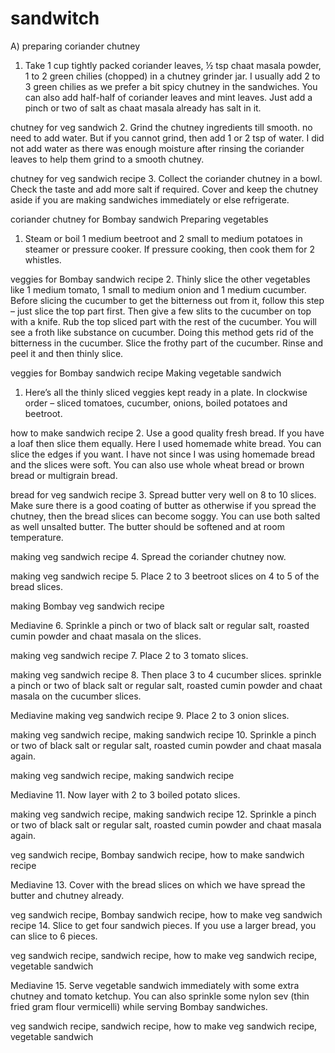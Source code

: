 # sandwitch

A) preparing coriander chutney

1. Take 1 cup tightly packed coriander leaves, ½ tsp chaat masala powder, 1 to 2 green chilies (chopped) in a chutney grinder jar. I usually add 2 to 3 green chilies as we prefer a bit spicy chutney in the sandwiches. You can also add half-half of coriander leaves and mint leaves. Just add a pinch or two of salt as chaat masala already has salt in it.

chutney for veg sandwich
2. Grind the chutney ingredients till smooth. no need to add water. But if you cannot grind, then add 1 or 2 tsp of water. I did not add water as there was enough moisture after rinsing the coriander leaves to help them grind to a smooth chutney.

chutney for veg sandwich recipe
3. Collect the coriander chutney in a bowl. Check the taste and add more salt if required. Cover and keep the chutney aside if you are making sandwiches immediately or else refrigerate.

coriander chutney for Bombay sandwich
Preparing vegetables

1. Steam or boil 1 medium beetroot and 2 small to medium potatoes in steamer or pressure cooker. If pressure cooking, then cook them for 2 whistles.

veggies for Bombay sandwich recipe
2. Thinly slice the other vegetables like 1 medium tomato, 1 small to medium onion and 1 medium cucumber. Before slicing the cucumber to get the bitterness out from it, follow this step – just slice the top part first. Then give a few slits to the cucumber on top with a knife. Rub the top sliced part with the rest of the cucumber. You will see a froth like substance on cucumber. Doing this method gets rid of the bitterness in the cucumber. Slice the frothy part of the cucumber. Rinse and peel it and then thinly slice.

veggies for Bombay sandwich recipe
Making vegetable sandwich
1. Here’s all the thinly sliced veggies kept ready in a plate. In clockwise order – sliced tomatoes, cucumber, onions, boiled potatoes and beetroot.

how to make sandwich recipe
2. Use a good quality fresh bread. If you have a loaf then slice them equally. Here I used homemade white bread. You can slice the edges if you want. I have not since I was using homemade bread and the slices were soft. You can also use whole wheat bread or brown bread or multigrain bread.

bread for veg sandwich recipe
3. Spread butter very well on 8 to 10 slices. Make sure there is a good coating of butter as otherwise if you spread the chutney, then the bread slices can become soggy. You can use both salted as well unsalted butter. The butter should be softened and at room temperature.

making veg sandwich recipe
4. Spread the coriander chutney now.

making veg sandwich recipe
5. Place 2 to 3 beetroot slices on 4 to 5 of the bread slices.

making Bombay veg sandwich recipe


Mediavine
6. Sprinkle a pinch or two of black salt or regular salt, roasted cumin powder and chaat masala on the slices.

making veg sandwich recipe
7. Place 2 to 3 tomato slices.

making veg sandwich recipe
8. Then place 3 to 4 cucumber slices. sprinkle a pinch or two of black salt or regular salt, roasted cumin powder and chaat masala on the cucumber slices.



Mediavine
making veg sandwich recipe
9. Place 2 to 3 onion slices.

making veg sandwich recipe, making sandwich recipe
10. Sprinkle a pinch or two of black salt or regular salt, roasted cumin powder and chaat masala again.

making veg sandwich recipe, making sandwich recipe


Mediavine
11. Now layer with 2 to 3 boiled potato slices.

making veg sandwich recipe, making sandwich recipe
12. Sprinkle a pinch or two of black salt or regular salt, roasted cumin powder and chaat masala again.

veg sandwich recipe, Bombay sandwich recipe, how to make sandwich recipe


Mediavine
13. Cover with the bread slices on which we have spread the butter and chutney already.

veg sandwich recipe, Bombay sandwich recipe, how to make veg sandwich recipe
14. Slice to get four sandwich pieces. If you use a larger bread, you can slice to 6 pieces.

veg sandwich recipe, sandwich recipe, how to make veg sandwich recipe, vegetable sandwich


Mediavine
15. Serve vegetable sandwich immediately with some extra chutney and tomato ketchup. You can also sprinkle some nylon sev (thin fried gram flour vermicelli) while serving Bombay sandwiches.

veg sandwich recipe, sandwich recipe, how to make veg sandwich recipe, vegetable sandwich